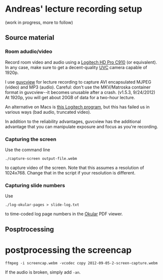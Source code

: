 # Andreas' lecture recording setup

(work in progress, more to follow)

## Source material

### Room adudio/video

Record room video and audio using a [Logitech HD Pro C910](http://www.amazon.com/Logitech-HD-Pro-Webcam-C910/dp/B003M2YT96)  (or equivalent). In any case, make sure to get a decent-quality [UVC](https://en.wikipedia.org/wiki/USB_video_device_class) camera capable of 1920p.

I use [guvcview](http://guvcview.sourceforge.net/) for lecture recording to capture AVI encapsulated MJPEG (video) and MP3 (audio). Careful: don't use the MKV/Matroska container format in guvcview--it becomes unusable after a crash. (v1.5.3, 9/24/2012) At 1920p, you will get about 20GB of data for a two-hour lecture.

An alternative on Macs is [this Logitech program](http://www.logitech.com/en-us/435/6816?section=downloads&bit=&osid=9), but this has failed us in various ways (bad audio, truncated video).

In addition to the reliability advantages, guvcview has the additional advantage that you can manipulate exposure and focus as you're recording.

### Capturing the screen

Use the command line

    ./capture-screen output-file.webm

to capture video of the screen. Note that this assumes a resolution of 1024x768. Change that in the script if your resolution is different.

### Capturing slide numbers

Use

    ./log-okular-pages > slide-log.txt

to time-coded log page numbers in the [Okular](https://en.wikipedia.org/wiki/Okular) PDF viewer.

## Posptrocessing



# postprocessing the screencap

    ffmpeg -i screencap.webm -vcodec copy 2012-09-05-2-screen-capture.webm

If the audio is broken, simply add `-an`.
